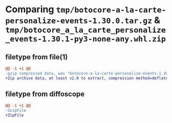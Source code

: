# Comparing `tmp/botocore-a-la-carte-personalize-events-1.30.0.tar.gz` & `tmp/botocore_a_la_carte_personalize_events-1.30.1-py3-none-any.whl.zip`

## filetype from file(1)

```diff
@@ -1 +1 @@
-gzip compressed data, was "botocore-a-la-carte-personalize-events-1.30.0.tar", last modified: Tue Jul  4 01:44:48 2023, max compression
+Zip archive data, at least v2.0 to extract, compression method=deflate
```

## filetype from diffoscope

```diff
@@ -1 +1 @@
-GzipFile
+ZipFile
```

